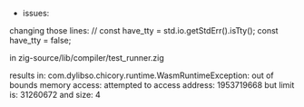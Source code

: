 
- issues:

changing those lines:
    // const have_tty = std.io.getStdErr().isTty();
    const have_tty = false;

in zig-source/lib/compiler/test_runner.zig

results in:
com.dylibso.chicory.runtime.WasmRuntimeException: out of bounds memory access: attempted to access address: 1953719668 but limit is: 31260672 and size: 4